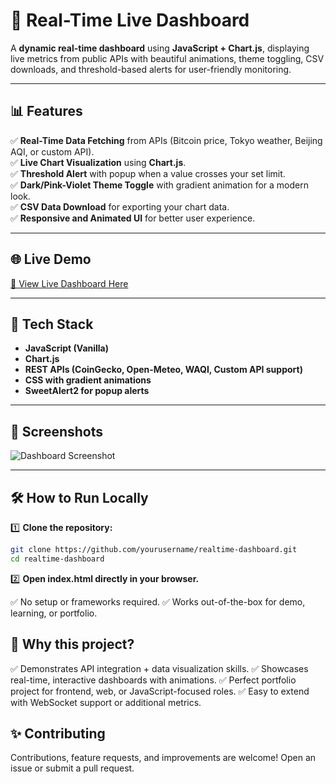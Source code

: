 # 🚀 Real-Time Live Dashboard

A **dynamic real-time dashboard** using **JavaScript + Chart.js**, displaying live metrics from public APIs with beautiful animations, theme toggling, CSV downloads, and threshold-based alerts for user-friendly monitoring.

---

## 📊 Features

✅ **Real-Time Data Fetching** from APIs (Bitcoin price, Tokyo weather, Beijing AQI, or custom API).  
✅ **Live Chart Visualization** using **Chart.js**.  
✅ **Threshold Alert** with popup when a value crosses your set limit.  
✅ **Dark/Pink-Violet Theme Toggle** with gradient animation for a modern look.  
✅ **CSV Data Download** for exporting your chart data.  
✅ **Responsive and Animated UI** for better user experience.

---

## 🌐 Live Demo

[🔗 View Live Dashboard Here](![image](https://github.com/user-attachments/assets/66fedc31-d78e-4cff-85cf-c15820121fd2)) 

---

## 🚀 Tech Stack

- **JavaScript (Vanilla)**
- **Chart.js**
- **REST APIs (CoinGecko, Open-Meteo, WAQI, Custom API support)**
- **CSS with gradient animations**
- **SweetAlert2 for popup alerts**

---

## 📸 Screenshots

![Dashboard Screenshot](![Image](https://github.com/user-attachments/assets/6b091513-a8a7-4658-8b6c-033602a9a5f0)) 

---

## 🛠️ How to Run Locally

1️⃣ **Clone the repository:**

```bash
git clone https://github.com/yourusername/realtime-dashboard.git
cd realtime-dashboard
```
2️⃣ **Open index.html directly in your browser.**

✅ No setup or frameworks required.
✅ Works out-of-the-box for demo, learning, or portfolio.

## 🎯 Why this project?

✅ Demonstrates API integration + data visualization skills.
✅ Showcases real-time, interactive dashboards with animations.
✅ Perfect portfolio project for frontend, web, or JavaScript-focused roles.
✅ Easy to extend with WebSocket support or additional metrics.

## ✨ Contributing
Contributions, feature requests, and improvements are welcome!
Open an issue or submit a pull request.
